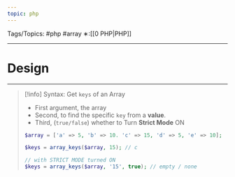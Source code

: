 ```yaml
---
topic: php
---
```



Tags/Topics: #php #array
∗:[[0 PHP|PHP]]

---
# Design

--- 
> [!info] Syntax:
> Get `keys` of an Array
> - First argument, the array
> - Second, to find the specific `key` from a __value__.
> - Third, (`true/false`) whether to Turn __Strict Mode__ ON
> ```php
> $array = ['a' => 5, 'b' => 10. 'c' => 15, 'd' => 5, 'e' => 10];
> 
> $keys = array_keys($array, 15); // c
> 
> // with STRICT MODE turned ON
> $keys = array_keys($array, '15', true); // empty / none
> ```
